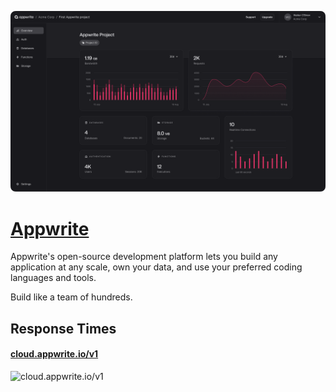 [![Visit Appwrite](imagePreview.png)](https://appwrite.io)

# [Appwrite](https://appwrite.io)

Appwrite's open-source development platform lets you build any application at any scale, own your data, and use your preferred coding languages and tools.

Build like a team of hundreds.

## Response Times

#### [cloud.appwrite.io/v1](https://cloud.appwrite.io/v1)

![cloud.appwrite.io/v1](response-time-charts/cloud.appwrite.io%2Fv1.png)
